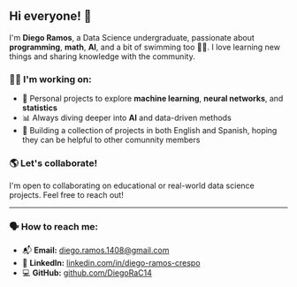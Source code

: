 ## Hi everyone! 🖖

I'm **Diego Ramos**, a Data Science undergraduate, passionate about **programming**, **math**, **AI**, and a bit of swimming too 🏊‍♂️. I love learning new things and sharing knowledge with the community.

### 🧑‍💻 I'm working on:
- 🧠 Personal projects to explore **machine learning**, **neural networks**, and **statistics**
- 📊 Always diving deeper into **AI** and data-driven methods
- 👥 Building a collection of projects in both English and Spanish, hoping they can be helpful to other comunnity members

### 🌎 Let's collaborate!
I'm open to collaborating on educational or real-world data science projects. Feel free to reach out!

---

### 🗣️ How to reach me:
- 📬 **Email:** diego.ramos.1408@gmail.com  
- 📲 **LinkedIn:** [linkedin.com/in/diego-ramos-crespo](https://www.linkedin.com/in/diego-ramos-crespo)  
- 💻 **GitHub:** [github.com/DiegoRaC14](https://github.com/DiegoRaC14)


<!--
**DiegoRaC14/DiegoRaC14** is a ✨ _special_ ✨ repository because its `README.md` (this file) appears on your GitHub profile.

Here are some ideas to get you started:

- 🔭 I’m currently working on ...
- 🌱 I’m currently learning ...
- 👯 I’m looking to collaborate on ...
- 🤔 I’m looking for help with ...
- 💬 Ask me about ...
- 📫 How to reach me: ...
- 😄 Pronouns: ...
- ⚡ Fun fact: ...
-->
